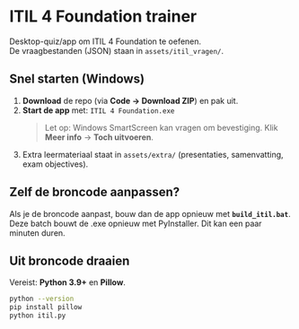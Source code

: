 # ITIL 4 Foundation trainer

Desktop-quiz/app om ITIL 4 Foundation te oefenen.  
De vraagbestanden (JSON) staan in `assets/itil_vragen/`.

## Snel starten (Windows)

1. **Download** de repo (via **Code → Download ZIP**) en pak uit.
2. **Start de app** met: `ITIL 4 Foundation.exe`  
   > Let op: Windows SmartScreen kan vragen om bevestiging. Klik **Meer info** → **Toch uitvoeren**.
3. Extra leermateriaal staat in `assets/extra/` (presentaties, samenvatting, exam objectives).

## Zelf de broncode aanpassen?

Als je de broncode aanpast, bouw dan de app opnieuw met **`build_itil.bat`**.  
Deze batch bouwt de .exe opnieuw met PyInstaller. Dit kan een paar minuten duren.

## Uit broncode draaien

Vereist: **Python 3.9+** en **Pillow**.

```bash
python --version
pip install pillow
python itil.py

